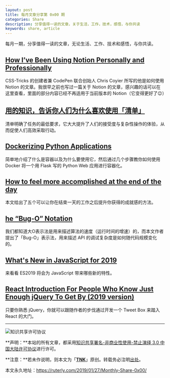 ```yaml
---
layout: post
title: 每月文章分享第 0x00 期
categories: Share
description: 分享值得一读的文章，关于生活，工作，技术，感悟，与你共读
keywords: share, article
---
```


每月一期，分享值得一读的文章，无论生活、工作、技术和感悟，与你共读。

## [How I’ve Been Using Notion Personally and Professionally](https://css-tricks.com/how-ive-been-using-notion-personally-and-professionally/)

CSS-Tricks 的创建者兼 CodePen 联合创始人 Chris Coyier 所写的他是如何使用 Notion 的文章。我很早之前也写过一篇关于 Notion 的文章，感兴趣的话可以在这里查看，里面的部分内容已经不再适用于当前版本的 Notion（它变得更好了😉）

## [用的知识，告诉你人们为什么喜欢使用「清单」](https://www.uisdc.com/like-to-use-list)

清单明确了任务的最低要求，它大大提升了人们的接受度与复杂性操作的体验，从而促使人们高效采取行动。

## [Dockerizing Python Applications](https://stackabuse.com/dockerizing-python-applications/)

简单地介绍了什么是容器以及为什么要使用它，然后通过几个步骤教你如何使用 Docker 将一个用 Flask 写的 Python Web 应用进行容器化。

## [How to feel more accomplished at the end of the day](https://www.fastcompany.com/90288901/5-ways-to-feel-more-accomplished-at-the-end-of-each-day)

本文给出了五个可以让你在结束一天的工作之后提升你获得的成就感的方法。

## [he “Bug-O” Notation](https://overreacted.io/the-bug-o-notation/)

我们都知道大O表示法是用来描述算法的速度（运行时间的增速）的，而本文作者提出了「Bug-O」表示法，用来描述 API 的调试复杂度是如何随代码规模变化的。

## [What's New in JavaScript for 2019](https://developer.okta.com/blog/2019/01/22/whats-new-in-es2019)

来看看 ES2019 将会为 JavaScript 带来哪些新的特性。

## [React Introduction For People Who Know Just Enough jQuery To Get By (2019 version)](https://medium.freecodecamp.org/react-introduction-for-people-who-know-just-enough-jquery-to-get-by-2019-version-28a4b4316d1a)

只要你熟悉 jQuery，你就可以跟随作者的步伐通过开发一个 Tweet Box 来踏入 React 的大门。

---

![知识共享许可协议](https://i.creativecommons.org/l/by-nc-nd/3.0/cn/88x31.png)

**声明：**本站的所有文章，都采用[知识共享署名-非商业性使用-禁止演绎 3.0 中国大陆许可协议](http://creativecommons.org/licenses/by-nc-nd/3.0/cn/)进行许可。

**注意：**若未作说明，则本文为「[**TNK**](https://ruterly.com/)」原创。转载务必注明[出处](https://ruterly.com/2019/01/27/Monthly-Share-0x00/)。

本文永久地址：https://ruterly.com/2019/01/27/Monthly-Share-0x00/